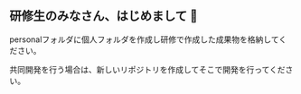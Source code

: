 ## 研修生のみなさん、はじめまして 👋
personalフォルダに個人フォルダを作成し研修で作成した成果物を格納してください。

共同開発を行う場合は、新しいリポジトリを作成してそこで開発を行ってください。
<!--

**Here are some ideas to get you started:**

🙋‍♀️ A short introduction - what is your organization all about?
🌈 Contribution guidelines - how can the community get involved?
👩‍💻 Useful resources - where can the community find your docs? Is there anything else the community should know?
🍿 Fun facts - what does your team eat for breakfast?
🧙 Remember, you can do mighty things with the power of [Markdown](https://docs.github.com/github/writing-on-github/getting-started-with-writing-and-formatting-on-github/basic-writing-and-formatting-syntax)
-->
